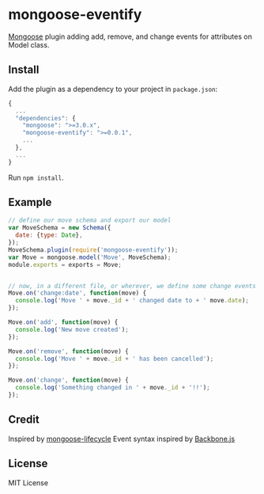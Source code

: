 mongoose-eventify
==================

[Mongoose](https://github.com/LearnBoost/mongoose) plugin adding add, remove, and change events for attributes on Model class.

Install
-------

Add the plugin as a dependency to your project in `package.json`:

```javascript
{
  ...
  "dependencies": {
    "mongoose": ">=3.0.x",
    "mongoose-eventify": ">=0.0.1",
    ...
  },
  ...
}
```

Run `npm install`.

Example
-------

```javascript
// define our move schema and export our model
var MoveSchema = new Schema({
  date: {type: Date},
});
MoveSchema.plugin(require('mongoose-eventify'));
var Move = mongoose.model('Move', MoveSchema);
module.exports = exports = Move;


// now, in a different file, or wherever, we define some change events on the Model
Move.on('change:date', function(move) {
  console.log('Move ' + move._id + ' changed date to + ' move.date);
});

Move.on('add', function(move) {
  console.log('New move created');
});

Move.on('remove', function(move) {
  console.log('Move ' + move._id + ' has been cancelled');
});

Move.on('change', function(move) {
  console.log('Something changed in ' + move._id + '!!');
});
```

Credit
------

Inspired by [mongoose-lifecycle](https://github.com/fzaninotto/mongoose-lifecycle)
Event syntax inspired by [Backbone.js](http://documentcloud.github.com/backbone/)

License
-------

MIT License